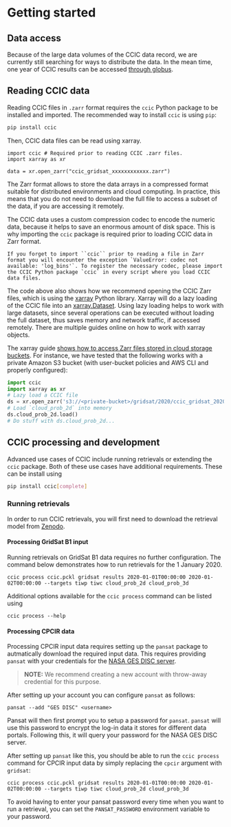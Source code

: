 # Getting started

## Data access

  Because of the large data volumes of the CCIC data record, we are currently
  still searching for ways to distribute the data. In the mean time, one year of
  CCIC results can be accessed [through
  globus](https://app.globus.org/file-manager?origin_id=3e5cb4b1-25d1-4d3a-882b-8e06b631a92f&origin_path=%2F).


## Reading CCIC data


Reading CCIC files in ``.zarr`` format requires the ``ccic`` Python package to be installed and imported. The recommended way to install ``ccic`` is using ``pip``:

```bash
pip install ccic
```

Then, CCIC data files can be read using xarray. 

```
import ccic # Required prior to reading CCIC .zarr files.
import xarray as xr

data = xr.open_zarr("ccic_gridsat_xxxxxxxxxxxx.zarr")
```


The Zarr format allows to store the data arrays in a compressed format suitable for distributed environments and cloud computing. In practice, this means that you do not need to download the full file to access a subset of the data, if you are accessing it remotely.

The CCIC data uses a custom compression codec to encode the numeric data, because it helps to save an enormous amount of disk space. This is why importing the ``ccic`` package is required prior to loading CCIC data in Zarr format.

```{note}
If you forget to import ``ccic`` prior to reading a file in Zarr format you will encounter the exception `ValueError: codec not available: 'log_bins'`. To register the necessary codec, please import the CCIC Python package `ccic` in every script where you load CCIC data files.
```

The code above also shows how we recommend opening the CCIC Zarr files, which is
using the [xarray](https://docs.xarray.dev) Python library. Xarray will do a
lazy loading of the CCIC file into an
[xarray.Dataset](https://docs.xarray.dev/en/stable/generated/xarray.Dataset.html).
Using lazy loading helps to work with large datasets, since several operations
can be executed without loading the full dataset, thus saves memory and network
traffic, if accessed remotely. There are multiple guides online on how to work
with xarray objects.

The xarray guide [shows how to access Zarr files stored in cloud storage buckets](https://docs.xarray.dev/en/stable/user-guide/io.html#cloud-storage-buckets). For instance, we have tested that the following works with a private Amazon S3 bucket (with user-bucket policies and AWS CLI and properly configured):

```python
import ccic
import xarray as xr
# Lazy load a CCIC file
ds = xr.open_zarr('s3://<private-bucket>/gridsat/2020/ccic_gridsat_202001010000.zarr')
# Load `cloud_prob_2d` into memory
ds.cloud_prob_2d.load()
# Do stuff with ds.cloud_prob_2d...
```

## CCIC processing and development

Advanced use cases of CCIC include running retrievals or extending the ``ccic``
package. Both of these use cases have additional requirements. These can be
install using

```bash
pip install ccic[complete]
```

### Running retrievals

In order to run CCIC retrievals, you will first need to download the retrieval
 model from
 [Zenodo](https://zenodo.org/record/8277983/files/ccic.pckl?download=1).
 
#### Processing GridSat B1 input

Running retrievals on GridSat B1 data requires no further configuration. The command below demonstrates how to run retrievals  for the 1 January 2020.

``` shell
ccic process ccic.pckl gridsat results 2020-01-01T00:00:00 2020-01-02T00:00:00 --targets tiwp tiwc cloud_prob_2d cloud_prob_3d 
```

Additional options available for the ``ccic process`` command can be listed using
``` shell
ccic process --help
```

#### Processing CPCIR data

Processing CPCIR input data requires setting up the ``pansat`` package to
autmatically download the required input data. This requires providing
``pansat`` with your credentials for the [NASA GES DISC server](https://disc2.gesdisc.eosdis.nasa.gov/data/MERGED_IR/GPM_MERGIR.1/).


> **NOTE:** We recommend creating a new account with throw-away credential for this purpose.

After setting up your account you can configure ``pansat`` as follows:

``` shell
pansat --add "GES DISC" <username>
```

Pansat will then first prompt you to setup a password for ``pansat``. ``pansat`` will use this password to encrypt the log-in data it stores for different data portals. Following this, it will query your password for the NASA GES DISC server. 

After setting up ``pansat`` like this, you should be able to run the ``ccic process`` command for CPCIR input data by simply replacing the ``cpcir`` argument with ``gridsat``:

``` shell
ccic process ccic.pckl gridsat results 2020-01-01T00:00:00 2020-01-02T00:00:00 --targets tiwp tiwc cloud_prob_2d cloud_prob_3d 
```

To avoid having to enter your pansat password every time when you want to run a retrieval, you can set the ``PANSAT_PASSWORD`` environment variable to your password.
